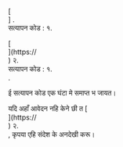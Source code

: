 [<br host>] .<br action>सत्यापन कोड : १.<br code>

[<br host>](https://<br host>) २.<br action>सत्यापन कोड : १.<br code>.

ई सत्यापन कोड एक घंटा मे समाप्त भ जायत।

यदि अहाँ आवेदन नहि केने छी त [<br host>](https://<br host>) २.<br action>, कृपया एहि संदेश के अनदेखी करू।
